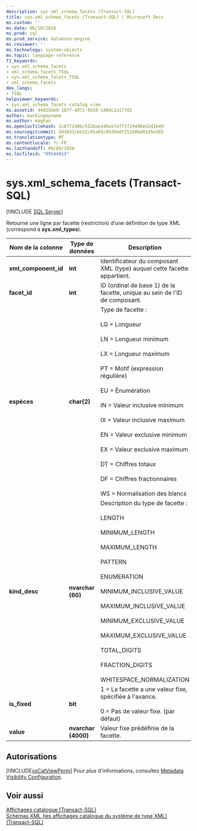 ```yaml
---
description: sys.xml_schema_facets (Transact-SQL)
title: sys.xml_schema_facets (Transact-SQL) | Microsoft Docs
ms.custom: ''
ms.date: 06/10/2016
ms.prod: sql
ms.prod_service: database-engine
ms.reviewer: ''
ms.technology: system-objects
ms.topic: language-reference
f1_keywords:
- sys.xml_schema_facets
- xml_schema_facets_TSQL
- sys.xml_schema_facets_TSQL
- xml_schema_facets
dev_langs:
- TSQL
helpviewer_keywords:
- sys.xml_schema_facets catalog view
ms.assetid: 4402dde9-1877-4872-8550-140dc2a177d2
author: markingmyname
ms.author: maghan
ms.openlocfilehash: 2c6f72406c552bae440a57e7f1f19490e62d1b49
ms.sourcegitcommit: dd36d1cbe32cd5a65c6638e8f252b0bd8145e165
ms.translationtype: MT
ms.contentlocale: fr-FR
ms.lasthandoff: 09/08/2020
ms.locfileid: "89544913"
---
```

# <a name="sysxml_schema_facets-transact-sql"></a>sys.xml_schema_facets (Transact-SQL)
[!INCLUDE [SQL Server](../../includes/applies-to-version/sqlserver.md)]

  Retourne une ligne par facette (restriction) d’une définition de type XML (correspond à **sys.xml_types**).  
  
|Nom de la colonne|Type de données|Description|  
|-----------------|---------------|-----------------|  
|**xml_component_id**|**int**|Identificateur du composant XML (type) auquel cette facette appartient.|  
|**facet_id**|**int**|ID (ordinal de base 1) de la facette, unique au sein de l'ID de composant.|  
|**espèces**|**char(2)**|Type de facette :<br /><br /> LG = Longueur<br /><br /> LN = Longueur minimum<br /><br /> LX = Longueur maximum<br /><br /> PT = Motif (expression régulière)<br /><br /> EU = Énumération<br /><br /> IN = Valeur inclusive minimum<br /><br /> IX = Valeur inclusive maximum<br /><br /> EN = Valeur exclusive minimum<br /><br /> EX = Valeur exclusive maximum<br /><br /> DT = Chiffres totaux<br /><br /> DF = Chiffres fractionnaires<br /><br /> WS = Normalisation des blancs|  
|**kind_desc**|**nvarchar (60)**|Description du type de facette :<br /><br /> LENGTH<br /><br /> MINIMUM_LENGTH<br /><br /> MAXIMUM_LENGTH<br /><br /> PATTERN<br /><br /> ENUMERATION<br /><br /> MINIMUM_INCLUSIVE_VALUE<br /><br /> MAXIMUM_INCLUSIVE_VALUE<br /><br /> MINIMUM_EXCLUSIVE_VALUE<br /><br /> MAXIMUM_EXCLUSIVE_VALUE<br /><br /> TOTAL_DIGITS<br /><br /> FRACTION_DIGITS<br /><br /> WHITESPACE_NORMALIZATION|  
|**is_fixed**|**bit**|1 = La facette a une valeur fixe, spécifiée à l'avance.<br /><br /> 0 = Pas de valeur fixe. (par défaut)|  
|**value**|**nvarchar (4000)**|Valeur fixe prédéfinie de la facette.|  
  
## <a name="permissions"></a>Autorisations  
 [!INCLUDE[ssCatViewPerm](../../includes/sscatviewperm-md.md)] Pour plus d'informations, consultez [Metadata Visibility Configuration](../../relational-databases/security/metadata-visibility-configuration.md).  
  
## <a name="see-also"></a>Voir aussi  
 [Affichages catalogue &#40;Transact-SQL&#41;](../../relational-databases/system-catalog-views/catalog-views-transact-sql.md)   
 [Schémas XML &#40;les affichages catalogue du système de type XML&#41; &#40;Transact-SQL&#41;](../../relational-databases/system-catalog-views/xml-schemas-xml-type-system-catalog-views-transact-sql.md)  
  
  
